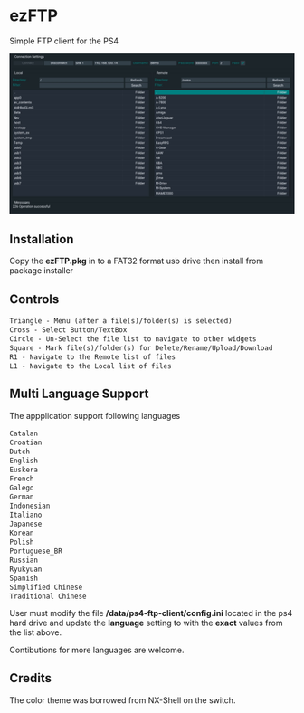 # ezFTP

Simple FTP client for the PS4

![Preview](/screenshot.jpg)

## Installation
Copy the **ezFTP.pkg** in to a FAT32 format usb drive then install from package installer

## Controls
```
Triangle - Menu (after a file(s)/folder(s) is selected)
Cross - Select Button/TextBox
Circle - Un-Select the file list to navigate to other widgets
Square - Mark file(s)/folder(s) for Delete/Rename/Upload/Download
R1 - Navigate to the Remote list of files
L1 - Navigate to the Local list of files
```

## Multi Language Support
The appplication support following languages
```
Catalan
Croatian
Dutch
English
Euskera
French
Galego
German
Indonesian
Italiano
Japanese
Korean
Polish
Portuguese_BR
Russian
Ryukyuan
Spanish
Simplified Chinese
Traditional Chinese
```
User must modify the file **/data/ps4-ftp-client/config.ini** located in the ps4 hard drive and update the **language** setting to with the **exact** values from the list above.

Contibutions for more languages are welcome.

## Credits
The color theme was borrowed from NX-Shell on the switch.
